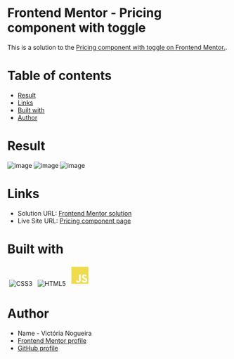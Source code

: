 # Frontend Mentor - Pricing component with toggle

This is a solution to the [Pricing component with toggle on Frontend Mentor.](https://www.frontendmentor.io/challenges/pricing-component-with-toggle-8vPwRMIC/hub).

# Table of contents

- [Result](#result)
- [Links](#links)
- [Built with](#built-with)
- [Author](#author)

# Result

![image](https://github.com/victoriamnx/Pricing-Component/assets/96449803/639c4524-dc0a-4c46-9fc1-b98bca88ea04)
![image](https://github.com/victoriamnx/Pricing-Component/assets/96449803/285098c6-8abd-4543-9ac1-384c6118630e)
![image](https://github.com/victoriamnx/Pricing-Component/assets/96449803/5972880d-1a67-40ee-b255-d508a3d7e3e2)

# Links

- Solution URL: [Frontend Mentor solution](https://www.frontendmentor.io/solutions/pricing-component-6dtn-Qyt13)
- Live Site URL: [Pricing component page](https://pricing-component-mnx.vercel.app/)

# Built with

<img src="https://i.ibb.co/bLF1P6n/css-3.png" alt="CSS3" height="40" style="vertical-align:down; margin:4px"></a>
<img src="https://i.ibb.co/Ch4SDLV/html-1.png" alt="HTML5" height="40" style="vertical-align:down; margin:4px"></a>
<img src="https://raw.githubusercontent.com/devicons/devicon/master/icons/javascript/javascript-plain.svg" alt="JavaScript" height="40" style="vertical-align:down; margin:4px">

# Author

- Name - Victória Nogueira
- [Frontend Mentor profile](https://www.frontendmentor.io/profile/victoriamnx)
- [GitHub profile](https://github.com/victoriamnx)
